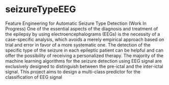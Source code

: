 # seizureTypeEEG
Feature Engineering for Automatic Seizure Type Detection (Work In Progress)
One of the essential aspects of the diagnosis and treatment of the epilepsy by using electroencephalograms (EEGs) is the necessity of a case-specific analysis, which avoids a merely empirical approach based on trial and error in favor of a more systematic one. The detection of the specific type of the seizure in each epileptic patient can be helpful and can offer the possibility of receiving a personalized therapy. The majority of the machine learning algorithms for the seizure detection using EEG signal are exclusively designed to distinguish between the pre-ictal and the inter-ictal signal. This project aims to design a multi-class predictor for the classification of EEG signal
